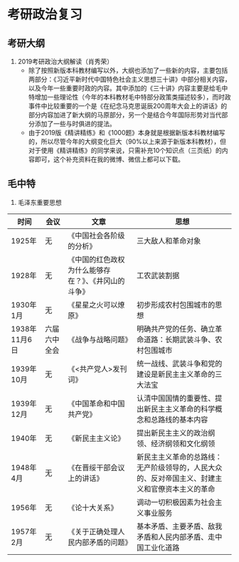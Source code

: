 # 考研政治复习

## 考研大纲

1. 2019考研政治大纲解读（肖秀荣）
    * 除了按照新版本科教材编写以外，大纲也添加了一些新的内容，主要包括两部分：《习近平新时代中国特色社会主义思想三十讲》中部分相关内容，以及今年一些重要时政的内容。其中添加的《三十讲》内容主要是给毛中特增加一些理论性（今年的本科教材毛中特部分政策类描述较多），而时政事件中比较重要的一个是《在纪念马克思诞辰200周年大会上的讲话》的部分内容加进了新大纲的马原部分，另一个是结合今年国际形势对当代部分添加了一些与时俱进的提法。
    * 由于2019版《精讲精练》和《1000题》本身就是根据新版本科教材编写的，所以尽管今年的大纲变化巨大（90%以上来源于新版本科教材），但对于使用《精讲精练》的同学来说，只需补充10个知识点（三页纸）的内容即可，这个补充资料在我的微博、微信上都可以下载。

## 毛中特

1. 毛泽东重要思想

时间 | 会议 | 文章 | 思想
---- | ---- | ---- | ----
1925年 | 无 | 《中国社会各阶级的分析》 | 三大敌人和革命对象
1928年 | 无 | 《中国的红色政权为什么能够存在？》、《井冈山的斗争》 | 工农武装割据
1930年1月 | 无 | 《星星之火可以燎原》 | 初步形成农村包围城市的思想
1938年11月6日 | 六届六中全会 | 《战争与战略问题》 | 明确共产党的任务、确立革命道路：长期武装斗争、农村包围城市
1939年10月 | 无 | 《<共产党人>发刊词》 | 统一战线、武装斗争和党的建设是新民主主义革命的三大法宝
1939年12月 | 无 | 《中国革命和中国共产党》 | 认清中国国情的重要性、提出新民主主义革命的科学概念和总路线的基本内容
1940年 | 无 | 《新民主主义论》 | 提出新民主主义的政治纲领、经济纲领和文化纲领
1948年4月 | 无 | 《在晋绥干部会议上的讲话》 | 新民主主义革命的总路线：无产阶级领导的，人民大众的、反对帝国主义、封建主义和官僚资本主义的革命
1956年 | 无 | 《论十大关系》 | 调动一切积极因素为社会主义事业服务
1957年2月 | 无 | 《关于正确处理人民内部矛盾的问题》 | 基本矛盾、主要矛盾、敌我矛盾和人民内部矛盾、走中国工业化道路
